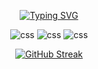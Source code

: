 <div align="center">

  [![Typing SVG](https://readme-typing-svg.demolab.com?font=Fira+Code&pause=1000&width=435&lines=Best+Java+Developer;Intellij+Idea+Wizard;Pro+Minecraft+Player)](https://git.io/typing-svg)

  <img src="https://img.shields.io/badge/Knows-Java-blue?logo=openmediavault&logoColor=warning&color=blue" alt="css">
  
  <img src="https://img.shields.io/badge/Knows-Linux-blue?logo=linux&logoColor=warning&color=orange" alt="css">

  <img src="https://img.shields.io/badge/Knows-Python-blue?logo=python&logoColor=warning&color=yellow" alt="css">
  
  [![GitHub Streak](http://github-readme-streak-stats.herokuapp.com?user=fear-itself&theme=dark&background=000000)](https://git.io/streak-stats)

</div>
